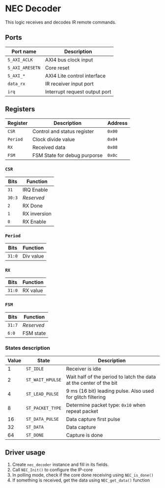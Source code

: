 # NEC Decoder
This logic receives and decodes IR remote commands.

## Ports

| Port name         | Description                    |
|-------------------|--------------------------------|
| `S_AXI_ACLK`      | AXI4 bus clock input           |
| `S_AXI_ARESETN`   | Core reset                     |
| `S_AXI_*`         | AXI4 Lite control interface    |
| `data_rx`         | IR receiver input port         |
| `irq`             | Interrupt request output port  |

## Registers

| Register   | Description                  | Address |
|------------|------------------------------|---------|
| `CSR`      | Control and status register  | `0x00`  |
| `Period`   | Clock divide value           | `0x04`  |
| `RX`       | Received data                | `0x08`  |
| `FSM`      | FSM State for debug purporse | `0x0c`  |

### `CSR`

| Bits   | Function     |
|--------|--------------|
| `31`   | IRQ Enable   |
| `30:3` | *Reserved*   |
| `2`    | RX Done      |
| `1`    | RX inversion |
| `0`    | RX Enable    |

### `Period`

| Bits   | Function     |
|--------|--------------|
| `31:0` | Div value    |

### `RX`

| Bits   | Function     |
|--------|--------------|
| `31:0` | RX value     |

### `FSM`

| Bits   | Function     |
|--------|--------------|
| `31:7` | *Reserved*   |
| `6:0`  | FSM state    |


### States description

| Value  | State              | Description                                                        |
|--------|--------------------|--------------------------------------------------------------------|
| 1      | `ST_IDLE`          | Receiver is idle                                                   |
| 2      | `ST_WAIT_HPULSE`   | Wait half of the period to latch the data at the center of the bit |
| 4      | `ST_LEAD_PULSE`    | 9 ms (16 bit) leading pulse. Also used for glitch filtering        |
| 8      | `ST_PACKET_TYPE`   | Determine packet type: `0x10` when repeat packet                   |
| 16     | `ST_DATA_PULSE`    | Data capture first pulse                                           |
| 32     | `ST_DATA`          | Data capture                                                       |
| 64     | `ST_DONE`          | Capture is done                                                    |

## Driver usage

1. Create `nec_decoder` instance and fill in its fields.
1. Call `NEC_Init()` to configure the IP-core
1. In polling mode, check if the core done receiving using `NEC_is_done()`
1. If something is received, get the data using `NEC_get_data()` function
